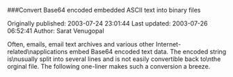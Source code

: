 ###Convert Base64 encoded embedded ASCII text into binary files

Originally published: 2003-07-24 23:01:44
Last updated: 2003-07-26 06:52:41
Author: Sarat Venugopal

Often, emails, email text archives and various other Internet-related\napplications embed Base64 encoded text data. The encoded string is\nusually split into several lines and is not easily convertible back to\nthe orginal file. The following one-liner makes such a conversion a breeze.